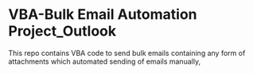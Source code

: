 # VBA-Bulk Email Automation Project_Outlook
This repo contains VBA code to send bulk emails containing any form of attachments which automated sending of emails manually,
